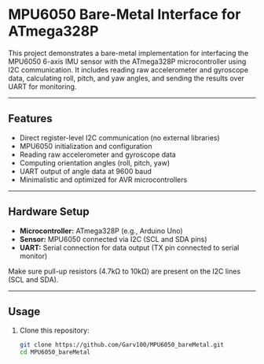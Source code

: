 # MPU6050 Bare-Metal Interface for ATmega328P

This project demonstrates a bare-metal implementation for interfacing the MPU6050 6-axis IMU sensor with the ATmega328P microcontroller using I2C communication. It includes reading raw accelerometer and gyroscope data, calculating roll, pitch, and yaw angles, and sending the results over UART for monitoring.

---

## Features

- Direct register-level I2C communication (no external libraries)
- MPU6050 initialization and configuration
- Reading raw accelerometer and gyroscope data
- Computing orientation angles (roll, pitch, yaw)
- UART output of angle data at 9600 baud
- Minimalistic and optimized for AVR microcontrollers

---

## Hardware Setup

- **Microcontroller:** ATmega328P (e.g., Arduino Uno)
- **Sensor:** MPU6050 connected via I2C (SCL and SDA pins)
- **UART:** Serial connection for data output (TX pin connected to serial monitor)

Make sure pull-up resistors (4.7kΩ to 10kΩ) are present on the I2C lines (SCL and SDA).

---

## Usage

1. Clone this repository:

   ```bash
   git clone https://github.com/Garv100/MPU6050_bareMetal.git
   cd MPU6050_bareMetal

